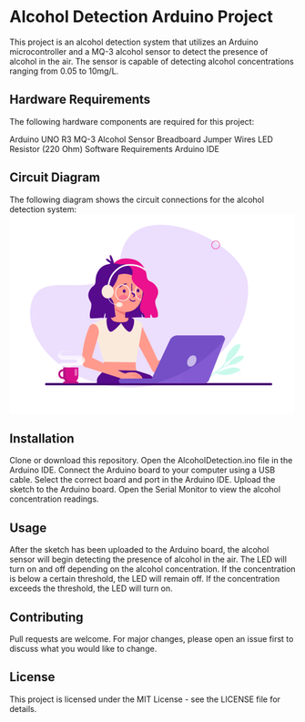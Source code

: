 # Alcohol Detection Arduino Project

This project is an alcohol detection system that utilizes an Arduino microcontroller and a MQ-3 alcohol sensor to detect the presence of alcohol in the air. The sensor is capable of detecting alcohol concentrations ranging from 0.05 to 10mg/L.

## Hardware Requirements

The following hardware components are required for this project:

Arduino UNO R3
MQ-3 Alcohol Sensor
Breadboard
Jumper Wires
LED
Resistor (220 Ohm)
Software Requirements
Arduino IDE
## Circuit Diagram
The following diagram shows the circuit connections for the alcohol detection system:
![](https://github.com/Monika3002/Monika3002/blob/main/gif2.gif)

## Installation
Clone or download this repository.
Open the AlcoholDetection.ino file in the Arduino IDE.
Connect the Arduino board to your computer using a USB cable.
Select the correct board and port in the Arduino IDE.
Upload the sketch to the Arduino board.
Open the Serial Monitor to view the alcohol concentration readings.
## Usage
After the sketch has been uploaded to the Arduino board, the alcohol sensor will begin detecting the presence of alcohol in the air. The LED will turn on and off depending on the alcohol concentration. If the concentration is below a certain threshold, the LED will remain off. If the concentration exceeds the threshold, the LED will turn on.

## Contributing
Pull requests are welcome. For major changes, please open an issue first to discuss what you would like to change.

## License
This project is licensed under the MIT License - see the LICENSE file for details.
